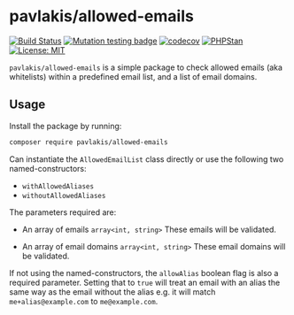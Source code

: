 # pavlakis/allowed-emails

[![Build Status](https://travis-ci.org/pavlakis/allowed-emails.svg)](https://travis-ci.org/pavlakis/allowed-emails)
[![Mutation testing badge](https://img.shields.io/endpoint?style=flat&url=https%3A%2F%2Fbadge-api.stryker-mutator.io%2Fgithub.com%2Fpavlakis%2Fallowed-emails%2Fmain)](https://dashboard.stryker-mutator.io/reports/github.com/pavlakis/allowed-emails/main)
[![codecov](https://codecov.io/gh/pavlakis/allowed-emails/branch/main/graph/badge.svg)](https://codecov.io/gh/pavlakis/allowed-emails)
[![PHPStan](https://img.shields.io/badge/PHPStan-enabled-brightgreen.svg?style=flat)](https://github.com/phpstan/phpstan)
[![License: MIT](https://img.shields.io/badge/License-MIT-yellow.svg)](https://opensource.org/licenses/MIT)

`pavlakis/allowed-emails` is a simple package to check allowed emails (aka whitelists) within
a predefined email list, and a list of email domains.

## Usage

Install the package by running:

``` bash
composer require pavlakis/allowed-emails
```

Can instantiate the `AllowedEmailList` class directly or use the following two named-constructors:
 
- `withAllowedAliases`
- `withoutAllowedAliases`

The parameters required are:
- An array of emails `array<int, string>`
These emails will be validated.

- An array of email domains `array<int, string>`
These email domains will be validated.

If not using the named-constructors, the `allowAlias` boolean flag is also a required parameter. Setting that to 
`true` will treat an email with an alias the same way as the email without the alias e.g. it will match `me+alias@example.com`
to `me@example.com`.
